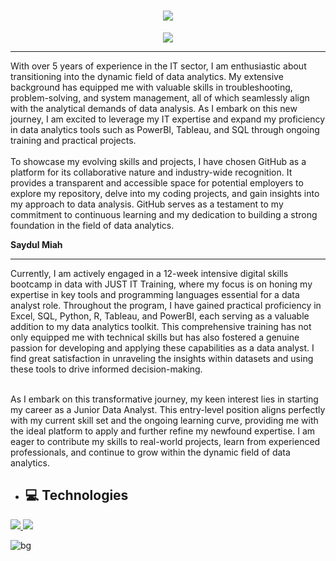 
<h1 align="center">
    <img src="https://readme-typing-svg.herokuapp.com/?font=Righteous&size=35&center=true&vCenter=true&width=500&height=70&duration=4000&lines=Hi+There!+👋;+I'm+Saydul+Miah!;" />
</h1>

<div align="center"> 
  <a href="www.linkedin.com/in/saydul-m   " target="_blank">
  <img src="https://img.shields.io/badge/LinkedIn-0077B5?style=for-the-badge&logo=linkedin&logoColor=white" target="_blank" />
  </a> 

</div>

---

With over 5 years of experience in the IT sector, I am enthusiastic about transitioning into the dynamic field of data analytics. My extensive background has equipped me with valuable skills in troubleshooting, problem-solving, and system management, all of which seamlessly align with the analytical demands of data analysis. As I embark on this new journey, I am excited to leverage my IT expertise and expand my proficiency in data analytics tools such as PowerBI, Tableau, and SQL through ongoing training and practical projects.
<br>
<br>
To showcase my evolving skills and projects, I have chosen GitHub as a platform for its collaborative nature and industry-wide recognition. It provides a transparent and accessible space for potential employers to explore my repository, delve into my coding projects, and gain insights into my approach to data analysis. GitHub serves as a testament to my commitment to continuous learning and my dedication to building a strong foundation in the field of data analytics.

**Saydul Miah**

---
Currently, I am actively engaged in a 12-week intensive digital skills bootcamp in data with JUST IT Training, where my focus is on honing my expertise in key tools and programming languages essential for a data analyst role. Throughout the program, I have gained practical proficiency in Excel, SQL, Python, R, Tableau, and PowerBI, each serving as a valuable addition to my data analytics toolkit. This comprehensive training has not only equipped me with technical skills but has also fostered a genuine passion for developing and applying these capabilities as a data analyst. I find great satisfaction in unraveling the insights within datasets and using these tools to drive informed decision-making.
<br>
<br>

As I embark on this transformative journey, my keen interest lies in starting my career as a Junior Data Analyst. This entry-level position aligns perfectly with my current skill set and the ongoing learning curve, providing me with the ideal platform to apply and further refine my newfound expertise. I am eager to contribute my skills to real-world projects, learn from experienced professionals, and continue to grow within the dynamic field of data analytics.

* <h2> 💻 Technologies</h2>
<p dir="auto">
<div>
      <a href="https://public.tableau.com/app/profile/craig.payne/viz/ThewealthofnationsbySaydulMiah/Dashboard1#1" target="_blank">
    <img src="https://img.shields.io/badge/tableau-FF5722?style=for-the-badge&logo=tableau&logoColor=white" target="_blank" />
  </a>
  <a href="#" target="_blank">
     <img src="https://img.shields.io/badge/excel-228B22?style=for-the-badge&logo=todoist&logoColor=white" target="_blank" /> <!-- sqlite, safari, google-chrome are other good icon options -->
  </a>
</div>
 
![bg](https://github.com/saydul-m/saydul-m/assets/156899693/2345f018-bae3-4fd9-bb5e-1a2a2bb609de)

